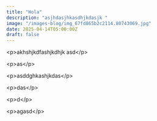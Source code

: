 ```yaml
---
title: "Hola"
description: "asjhdasjhkasdhjkdasjk "
image: "/images-blog/img_67fd865b2c2114.80743069.jpg"
date: 2025-04-14T05:00:00Z
draft: false
---
```


&lt;p&gt;akhshjkdfashjkdhjk asd&lt;/p&gt;

&lt;p&gt;as&lt;/p&gt;

&lt;p&gt;asddghkashjkdas&lt;/p&gt;

&lt;p&gt;das&lt;/p&gt;

&lt;p&gt;d&lt;/p&gt;

&lt;p&gt;agasd&lt;/p&gt;
